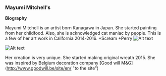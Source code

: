 ### Mayumi Mitchell's ###
**Biography**

Mayumi Mitchell is an artist born Kanagawa in Japan. She started painting from her childfood. Also, she is acknowledged cat maniac by people. This is a few of her art work in California 2014-2016.
+Scream
+Perry
![Alt text](UNADJUSTEDNONRAW_thumb_8b.jpg)

![Alt text](MG_1102のコピー.jpeg)



Her creation is very unique. She started making original wreath 2015. She was inspired by Belgium decoration company [Good will M&G] (http://www.goodwill.be/site/en/ "to the site") 
